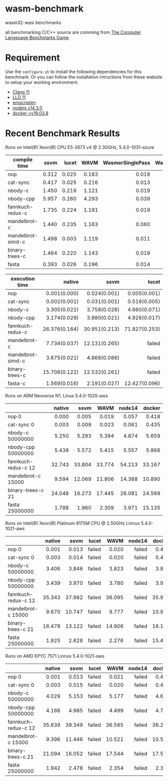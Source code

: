# wasm-benchmark

wasm32-wasi benchmarks

all benchmarking C/C++ source are comming from [The Computer Langeuage Benchmarks Game](https://benchmarksgame-team.pages.debian.net/benchmarksgame/index.html).

# Requirement

Use the `configure.sh` to install the following dependencies for this benchmark.
Or you can follow the installation intructions from these website to setup your working environment.

* [Clang 11](https://clang.llvm.org/)
* [LLD 11](https://lld.llvm.org/)
* [emscripten](https://github.com/emscripten-core/emsdk)
* [nodejs v14.3.0](https://nodejs.org/en/)
* [docker >v19.03.8](https://www.docker.com/)

# Recent Benchmark Results

Runs on Intel(R) Xeon(R) CPU E5-2673 v4 @ 2.30GHz, 5.4.0-1031-azure

| compile time      | ssvm  | lucet | WAVM  | WasmerSinglePass | WasmerCranelift | WasmerLLVM |
| ----------------- | ----: | ----: | ----: | ---------------: | --------------: | ---------: |
| nop               | 0.312 | 0.025 | 0.183 | 0.018            | 0.017           | 0.143      |
| cat-sync          | 0.417 | 0.025 | 0.216 | 0.013            | 0.015           | 0.151      |
| nbody-c           | 1.450 | 0.219 | 1.121 | 0.019            | 0.075           | 1.264      |
| nbody-cpp         | 5.957 | 0.260 | 4.293 | 0.039            | 0.127           | 1.622      |
| fannkuch-redux-c  | 1.735 | 0.224 | 1.191 | 0.019            | 0.077           | 1.222      |
| mandelbrot-c      | 1.440 | 0.235 | 1.163 | 0.060            | 0.094           | 1.261      |
| mandelbrot-simd-c | 1.498 | 0.003 | 1.119 | 0.011            | 0.074           | 1.219      |
| binary-trees-c    | 1.464 | 0.220 | 1.143 | 0.019            | 0.083           | 1.267      |
| fasta             | 0.393 | 0.026 | 0.196 | 0.014            | 0.016           | 0.149      |

| execution time          | native        | ssvm          | lucet         | WAVM          | WasmerSinglePass | WasmerCranelift | WasmerLLVM    | WasmerJIT      | node14        | docker        |
| ----------------------- | ------------: | ------------: | ------------: | ------------: | ---------------: | --------------: | ------------: | ------------:  | ------------: | ------------: |
| nop                     | 0.001(0.000)  | 0.024(0.001)  | 0.005(0.001)  | 0.017(0.002)  | 0.005(0.000)     | 0.005(0.001)    | 0.005(0.001)  | 0.006(0.003)   | 0.059(0.002)  | 0.636(0.045)  |
| cat-sync                | 0.002(0.001)  | 0.031(0.001)  | 0.516(0.005)  | 0.021(0.001)  | 0.009(0.001)     | 0.008(0.001)    | 0.009(0.001)  | 0.009(0.003)   | 0.062(0.002)  | 0.654(0.019)  |
| nbody-c                 | 3.305(0.022)  | 3.758(0.028)  | 4.660(0.071)  | 3.696(0.034)  | 13.282(0.053)    | 5.184(0.038)    | 6.827(0.046)  | 5.189(0.057)   | 3.367(0.076)  | 3.966(0.039)  |
| nbody-cpp               | 3.174(0.029)  | 3.880(0.021)  | 4.926(0.017)  | 3.357(0.020)  | 13.022(0.116)    | 5.276(0.028)    | 6.796(0.058)  | 5.300(0.061)   | 3.987(0.021)  | 3.872(0.066)  |
| fannkuch-redux-c        | 26.376(0.164) | 30.951(0.213) | 71.827(0.253) | 29.988(0.193) | 87.801(18.016)   | 88.047(18.461)  | 37.642(0.190) | 87.789(20.509) | 29.894(0.441) | 27.208(0.158) |
| mandelbrot-c            | 7.734(0.037)  | 12.131(0.265) | failed        | 12.012(0.155) | 45.325(0.251)    | 17.913(0.122)   | 13.814(0.132) | 17.901(0.126)  | 10.314(0.118) | 14.587(1.307) |
| mandelbrot-simd-c       | 3.675(0.021)  | 4.868(0.086)  | failed        | 4.756(0.045)  | failed           | 5.710(0.024)    | 13.287(0.127) | failed         | failed        | 10.384(0.541) |
| binary-trees-c          | 15.706(0.122) | 12.532(0.261) | failed        | 14.419(0.158) | 29.458(0.291)    | 30.366(0.316)   | 14.674(0.223) | 30.790(0.285)  | 16.726(0.143) | 16.616(1.246) |
| fasta-c                 | 1.569(0.016)  | 2.191(0.027)  | 12.427(0.096) | 2.184(0.026)  | 5.602(0.112)     | 5.762(0.031)    | 2.898(0.016)  | 5.763(0.049)   | 4.293(0.032)  | 28.638(3.380) |

Runs on ARM Neoverse N1, Linux 5.4.0-1020-aws

|                     | native |  ssvm  |  WAVM  | node14 | docker |
| ------------------- | -----: | -----: | -----: | -----: | -----: |
| nop 0               |  0.000 |  0.005 |  0.019 |  0.057 |  0.418 |
| cat-sync 0          |  0.003 |  0.009 |  0.023 |  0.061 |  0.435 |
| nbody-c 50000000    |  5.250 |  5.293 |  5.394 |  4.874 |  5.659 |
| nbody-cpp 50000000  |  5.438 |  5.572 |  5.415 |  5.557 |  5.866 |
| fannkuch-redux-c 12 | 32.743 | 33.804 | 33.774 | 54.213 | 33.167 |
| mandelbrot-c 15000  |  9.594 | 12.069 | 11.806 | 14.388 | 10.890 |
| binary-trees-c 21   | 24.048 | 16.273 | 17.445 | 26.081 | 24.569 |
| fasta 25000000      |  1.788 |  1.960 |  2.309 |  3.971 | 15.135 |

Runs on Intel(R) Xeon(R) Platinum 8175M CPU @ 2.50GHz Linnux 5.4.0-1021-aws

|                     | native |  ssvm  |  lucet |  WAVM  | node14 | docker |
| ------------------- | -----: | -----: | -----: | -----: | -----: | -----: |
| nop 0               |  0.001 |  0.013 | failed |  0.020 | failed |  0.441 |
| cat-sync 0          |  0.003 |  0.014 | failed |  0.020 | failed |  0.449 |
| nbody-c 50000000    |  3.406 |  3.846 | failed |  3.823 | failed |  3.864 |
| nbody-cpp 50000000  |  3.439 |  3.970 | failed |  3.780 | failed |  3.913 |
| fannkuch-redux-c 12 | 35.343 | 37.982 | failed | 36.095 | failed | 35.922 |
| mandelbrot-c 15000  |  9.670 | 10.747 | failed |  9.777 | failed | 10.962 |
| binary-trees-c 21   | 16.478 | 13.122 | failed | 14.906 | failed | 16.176 |
| fasta 25000000      |  1.925 |  2.628 | failed |  2.276 | failed | 15.417 |

Runs on AMD EPYC 7571 Linnux 5.4.0-1021-aws

|                     | native |  ssvm  |  lucet |  WAVM  | node14 | docker |
| ------------------- | -----: | -----: | -----: | -----: | -----: | -----: |
| nop 0               |  0.001 |  0.013 | failed |  0.021 | failed |  0.493 |
| cat-sync 0          |  0.003 |  0.015 | failed |  0.020 | failed |  0.472 |
| nbody-c 50000000    |  4.029 |  5.153 | failed |  5.177 | failed |  4.604 |
| nbody-cpp 50000000  |  4.166 |  4.985 | failed |  4.499 | failed |  4.713 |
| fannkuch-redux-c 12 | 35.639 | 39.349 | failed | 36.565 | failed | 36.238 |
| mandelbrot-c 15000  |  9.396 | 11.446 | failed | 10.521 | failed | 10.521 |
| binary-trees-c 21   | 21.094 | 16.052 | failed | 17.544 | failed | 17.544 |
| fasta 25000000      |  1.942 |  2.478 | failed |  2.354 | failed |  2.354 |
